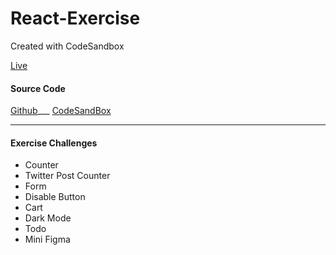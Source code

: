 # React-Exercise
Created with CodeSandbox

[Live](https://h1idc.csb.app/)

#### Source Code

[Github](https://github.com/vaishnavme/React-Exercise)___
[CodeSandBox](https://codesandbox.io/s/github/vaishnavme/React-Exercise)

___________________________
#### Exercise Challenges
+ Counter
+ Twitter Post Counter
+ Form
+ Disable Button
+ Cart
+ Dark Mode
+ Todo
+ Mini Figma
